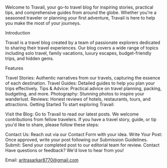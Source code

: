 Welcome to Travail, your go-to travel blog for inspiring stories, practical tips, and comprehensive guides from around the globe. Whether you're a seasoned traveler or planning your first adventure, Travail is here to help you make the most of your journeys.



Introduction

Travail is a travel blog created by a team of passionate explorers dedicated to sharing their travel experiences. Our blog covers a wide range of topics including solo travel, family vacations, luxury escapes, budget-friendly trips, and hidden gems.

Features

Travel Stories: Authentic narratives from our travels, capturing the essence of each destination.
Travel Guides: Detailed guides to help you plan your trips effectively.
Tips & Advice: Practical advice on travel planning, packing, budgeting, and more.
Photography: Stunning photos to inspire your wanderlust.
Reviews: Honest reviews of hotels, restaurants, tours, and attractions.
Getting Started
To start exploring Travail:

Visit the Blog: Go to Travail to read our latest posts.
We welcome contributions from fellow travelers. If you have a travel story, guide, or tip you'd like to share, please follow these steps:

Contact Us: Reach out via our Contact Form with your idea.
Write Your Post: Once approved, write your post following our Submission Guidelines.
Submit: Send your completed post to our editorial team for review.
Contact
Have questions or feedback? We'd love to hear from you!

Email: aritrasarkar8770@gmail.com

